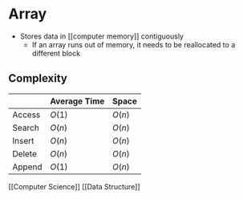 # Array

- Stores data in [[computer memory]] contiguously
  - If an array runs out of memory, it needs to be reallocated to a different block

## Complexity

|        | Average Time | Space  |
| ------ | ------------ | ------ |
| Access | $O(1)$       | $O(n)$ |
| Search | $O(n)$       | $O(n)$ |
| Insert | $O(n)$       | $O(n)$ |
| Delete | $O(n)$       | $O(n)$ |
| Append | $O(1)$       | $O(n)$ |

[[Computer Science]] [[Data Structure]]

[//begin]: # "Autogenerated link references for markdown compatibility"
[computer-memory]: computer-memory "Computer Memory"
[computer-science]: computer-science "Computer Science"
[data-structure]: data-structure "Data Structure"
[//end]: # "Autogenerated link references"